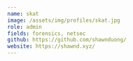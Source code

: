 ```yaml
---
name: skat
image: /assets/img/profiles/skat.jpg
role: admin
fields: forensics, netsec
github: https://github.com/shawnduong/
website: https://shawnd.xyz/
---
```

